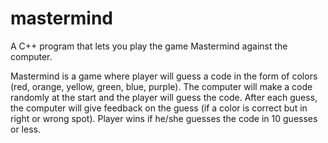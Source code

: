 # mastermind
A C++ program that lets you play the game Mastermind against the computer.

Mastermind is a game where player will guess a code in the form of colors (red, orange, yellow, green, blue, purple).
The computer will make a code randomly at the start and the player will guess the code.
After each guess, the computer will give feedback on the guess (if a color is correct but in right or wrong spot).
Player wins if he/she guesses the code in 10 guesses or less.
